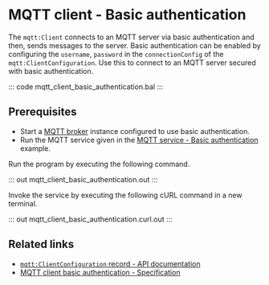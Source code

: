 # MQTT client - Basic authentication

The `mqtt:Client` connects to an MQTT server via basic authentication and then, sends messages to the server. Basic authentication can be enabled by configuring the `username`, `password` in the `connectionConfig` of the `mqtt:ClientConfiguration`. Use this to connect to an MQTT server secured with basic authentication.

::: code mqtt_client_basic_authentication.bal :::

## Prerequisites
- Start a [MQTT broker](https://mqtt.org/software/) instance configured to use basic authentication.
- Run the MQTT service given in the [MQTT service - Basic authentication](/learn/by-example/mqtt-service-basic-authentication) example.

Run the program by executing the following command.

::: out mqtt_client_basic_authentication.out :::

Invoke the service by executing the following cURL command in a new terminal.

::: out mqtt_client_basic_authentication.curl.out :::

## Related links
- [`mqtt:ClientConfiguration` record - API documentation](https://lib.ballerina.io/ballerina/mqtt/latest#ClientConfiguration)
- [MQTT client basic authentication - Specification](https://github.com/ballerina-platform/module-ballerina-mqtt/blob/main/docs/spec/spec.md#322-secure-client)
